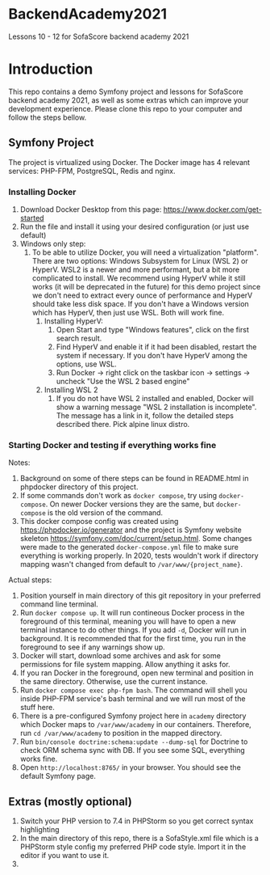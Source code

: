 # BackendAcademy2021
Lessons 10 - 12 for SofaScore backend academy 2021

# Introduction
This repo contains a demo Symfony project and lessons for SofaScore backend academy 2021, as well as some extras which can improve your development experience. Please clone this repo to your computer and follow the steps bellow.

## Symfony Project
The project is virtualized using Docker. The Docker image has 4 relevant services: PHP-FPM, PostgreSQL, Redis and nginx.

### Installing Docker
1. Download Docker Desktop from this page: https://www.docker.com/get-started
2. Run the file and install it using your desired configuration (or just use default)
3. Windows only step:
    1. To be able to utilize Docker, you will need a virtualization "platform". There are two options: Windows Subsystem for Linux (WSL 2) or HyperV. WSL2 is a newer and more performant, but a bit more complicated to install. We recommend using HyperV while it still works (it will be deprecated in the future) for this demo project since we don't need to extract every ounce of performance and HyperV should take less disk space. If you don't have a Windows version which has HyperV, then just use WSL. Both will work fine.
        1. Installing HyperV:
            1. Open Start and type "Windows features", click on the first search result.
            2. Find HyperV and enable it if it had been disabled, restart the system if necessary. If you don't have HyperV among the options, use WSL.
            3. Run Docker -> right click on the taskbar icon -> settings -> uncheck "Use the WSL 2 based engine"
        2. Installing WSL 2
            1. If you do not have WSL 2 installed and enabled, Docker will show a warning message "WSL 2 installation is incomplete". The message has a link in it, follow the detailed steps described there. Pick alpine linux distro.

### Starting Docker and testing if everything works fine
Notes:
1. Background on some of there steps can be found in README.html in phpdocker directory of this project.
2. If some commands don't work as `docker compose`, try using `docker-compose`. On newer Docker versions they are the same, but `docker-compose` is the old version of the command.
3. This docker compose config was created using https://phpdocker.io/generator and the project is Symfony website skeleton https://symfony.com/doc/current/setup.html. Some changes were made to the generated `docker-compose.yml` file to make sure everything is working properly. In 2020, tests wouldn't work if directory mapping wasn't changed from default to `/var/www/{project_name}`.

Actual steps:
1. Position yourself in main directory of this git repository in your preferred command line terminal.
2. Run `docker compose up`. It will run contineous Docker process in the foreground of this terminal, meaning you will have to open a new terminal instance to do other things. If you add `-d`, Docker will run in background. It is recommended that for the first time, you run in the foreground to see if any warnings show up.
3. Docker will start, download some archives and ask for some permissions for file system mapping. Allow anything it asks for.
4. If you ran Docker in the foreground, open new terminal and position in the same directory. Otherwise, use the current instance.
5. Run `docker compose exec php-fpm bash`. The command will shell you inside PHP-FPM service's bash terminal and we will run most of the stuff here.
6. There is a pre-configured Symfony project here in `academy` directory which Docker maps to `/var/www/academy` in our containers. Therefore, run `cd /var/www/academy` to position in the mapped directory.
7. Run `bin/console doctrine:schema:update --dump-sql` for Doctrine to check ORM schema sync with DB. If you see some SQL, everything works fine.
8. Open `http://localhost:8765/` in your browser. You should see the default Symfony page.

## Extras (mostly optional)
1. Switch your PHP version to 7.4 in PHPStorm so you get correct syntax highlighting
2. In the main directory of this repo, there is a SofaStyle.xml file which is a PHPStorm style config my preferred PHP code style. Import it in the editor if you want to use it.
3. 